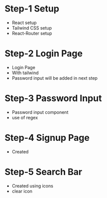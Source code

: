 # Step-1 Setup
 - React setup
 - Tailwind CSS setup
 - React-Router setup

# Step-2 Login Page
- Login Page
- With tailwind 
- Password input will be added in next step

# Step-3 Password Input
- Password input component 
- use of regex

# Step-4 Signup Page
- Created


# Step-5 Search Bar 
- Created using icons 
- clear icon 